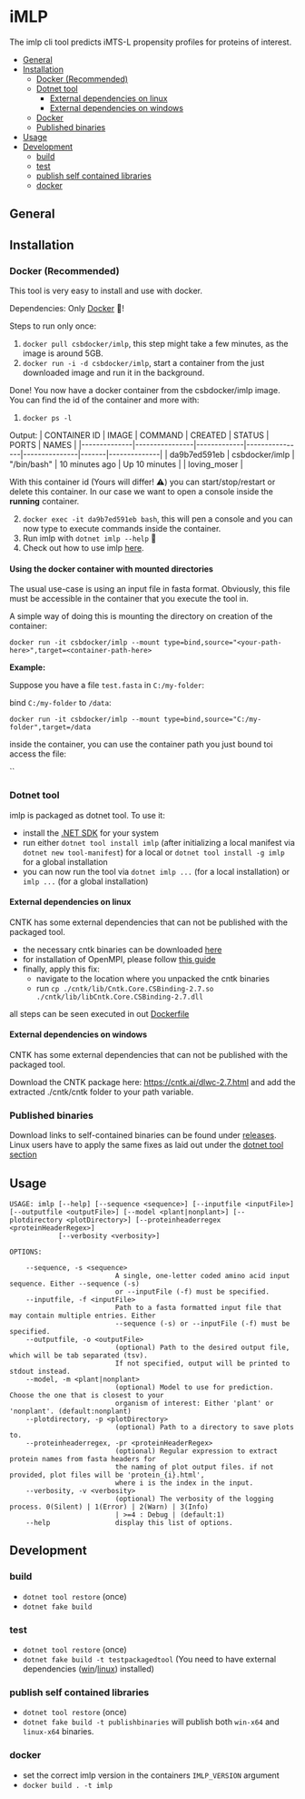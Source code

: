 # iMLP

The imlp cli tool predicts iMTS-L propensity profiles for proteins of interest.

<!-- TOC -->

- [General](#general)
- [Installation](#installation)
    - [Docker (Recommended)](#docker-recommended)
    - [Dotnet tool](#dotnet-tool)
        - [External dependencies on linux](#external-dependencies-on-linux)
        - [External dependencies on windows](#external-dependencies-on-windows)
    - [Docker](#docker)
    - [Published binaries](#published-binaries)
- [Usage](#usage)
- [Development](#development)
    - [build](#build)
    - [test](#test)
    - [publish self contained libraries](#publish-self-contained-libraries)
    - [docker](#docker)

<!-- /TOC -->

## General

## Installation

### Docker (Recommended) 

This tool is very easy to install and use with docker.

Dependencies: Only [Docker](https://www.docker.com) :whale:!

Steps to run only once:
1. `docker pull csbdocker/imlp`, this step might take a few minutes, as the image is around 5GB.
2. `docker run -i -d csbdocker/imlp`, start a container from the just downloaded image and run it in the background.

Done! You now have a docker container from the csbdocker/imlp image. You can find the id of the container and more with:

1. `docker ps -l`

Output:
| CONTAINER ID | IMAGE          | COMMAND     | CREATED        | STATUS        | PORTS | NAMES        |
|--------------|----------------|-------------|----------------|---------------|-------|--------------|
| da9b7ed591eb | csbdocker/imlp | "/bin/bash" | 10 minutes ago | Up 10 minutes |       | loving_moser |

With this container id (Yours will differ! :warning:) you can start/stop/restart or delete this container. In our case we want to open a console inside the **running** container.

2. `docker exec -it da9b7ed591eb bash`, this will pen a console and you can now type to execute commands inside the container.
3. Run imlp with `dotnet imlp --help` :tada:
4. Check out how to use imlp [here](#usage).

#### Using the docker container with mounted directories

The usual use-case is using an input file in fasta format. Obviously, this file must be accessible in the container that you execute the tool in. 

A simple way of doing this is mounting the directory on creation of the container:

`docker run -it csbdocker/imlp --mount type=bind,source="<your-path-here>",target=<container-path-here>`

**Example:**

Suppose you have a file `test.fasta` in `C:/my-folder`:

bind `C:/my-folder` to `/data`:

`docker run -it csbdocker/imlp --mount type=bind,source="C:/my-folder",target=/data`

inside the container, you can use the container path you just bound toi access the file:

``

### Dotnet tool

imlp is packaged as dotnet tool. To use it:
- install the [.NET SDK](https://dotnet.microsoft.com/download) for your system
- run either `dotnet tool install imlp` (after initializing a local manifest via `dotnet new tool-manifest`) for a local or `dotnet tool install -g imlp` for a global installation
- you can now run the tool via `dotnet imlp ...` (for a local installation) or `imlp ...` (for a global installation)

#### External dependencies on linux

CNTK has some external dependencies that can not be published with the packaged tool.

- the necessary cntk binaries can be downloaded [here](https://cntk.azurewebsites.net/BinaryDrop/CNTK-2-7-Linux-64bit-CPU-Only.tar.gz)
- for installation of OpenMPI, please follow [this guide]()
- finally, apply this fix:
    - navigate to the location where you unpacked the cntk binaries
    - run `cp ./cntk/lib/Cntk.Core.CSBinding-2.7.so ./cntk/lib/libCntk.Core.CSBinding-2.7.dll`

all steps can be seen executed in out [Dockerfile](./Dockerfile)

#### External dependencies on windows

CNTK has some external dependencies that can not be published with the packaged tool.

Download the CNTK package here: https://cntk.ai/dlwc-2.7.html and add the extracted ./cntk/cntk folder to your path variable.
    
### Published binaries

Download links to self-contained binaries can be found under [releases](). Linux users have to apply the same fixes as laid out under the [dotnet tool section](#external-dependencies-on-linux)

## Usage

```shell
USAGE: imlp [--help] [--sequence <sequence>] [--inputfile <inputFile>] [--outputfile <outputFile>] [--model <plant|nonplant>] [--plotdirectory <plotDirectory>] [--proteinheaderregex <proteinHeaderRegex>]
            [--verbosity <verbosity>]

OPTIONS:

    --sequence, -s <sequence>
                          A single, one-letter coded amino acid input sequence. Either --sequence (-s) 
                          or --inputFile (-f) must be specified.
    --inputfile, -f <inputFile>
                          Path to a fasta formatted input file that may contain multiple entries. Either 
                          --sequence (-s) or --inputFile (-f) must be specified.
    --outputfile, -o <outputFile>
                          (optional) Path to the desired output file, which will be tab separated (tsv). 
                          If not specified, output will be printed to stdout instead.
    --model, -m <plant|nonplant>
                          (optional) Model to use for prediction. Choose the one that is closest to your 
                          organism of interest: Either 'plant' or 'nonplant'. (default:nonplant)
    --plotdirectory, -p <plotDirectory>
                          (optional) Path to a directory to save plots to.
    --proteinheaderregex, -pr <proteinHeaderRegex>
                          (optional) Regular expression to extract protein names from fasta headers for 
                          the naming of plot output files. if not provided, plot files will be 'protein_{i}.html', 
                          where i is the index in the input.
    --verbosity, -v <verbosity>
                          (optional) The verbosity of the logging process. 0(Silent) | 1(Error) | 2(Warn) | 3(Info) 
                          | >=4 : Debug | (default:1)
    --help                display this list of options.
```

## Development

### build 

- `dotnet tool restore` (once)
- `dotnet fake build`

### test

- `dotnet tool restore` (once)
- `dotnet fake build -t testpackagedtool` (You need to have external dependencies ([win](#external-dependencies-on-windows)/[linux](#external-dependencies-on-linux)) installed)

### publish self contained libraries

- `dotnet tool restore` (once)
- `dotnet fake build -t publishbinaries` will publish both `win-x64` and `linux-x64` binaries. 

### docker

- set the correct imlp version in the containers `IMLP_VERSION` argument
- `docker build . -t imlp`
